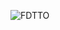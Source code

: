 ![FDTTO](https://capsule-render.vercel.app/api?type=speech&height=333&color=gradient&text=FEDATTO&descAlignY=27&descAlign=26&desc=MATHEUS&reversal=true&section=header&textBg=false&animation=fadeIn&fontAlignY=49&fontSize=121&descSize=21)
